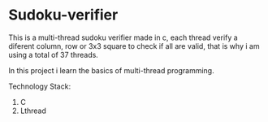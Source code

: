 # Sudoku-verifier
This is a multi-thread sudoku verifier made in c, each thread verify a diferent column, row or 3x3 square to check if all are valid, that is why i am using a total of 37 threads.

In this project i learn the basics of multi-thread programming.

Technology Stack:
  1. C
  2. Lthread

